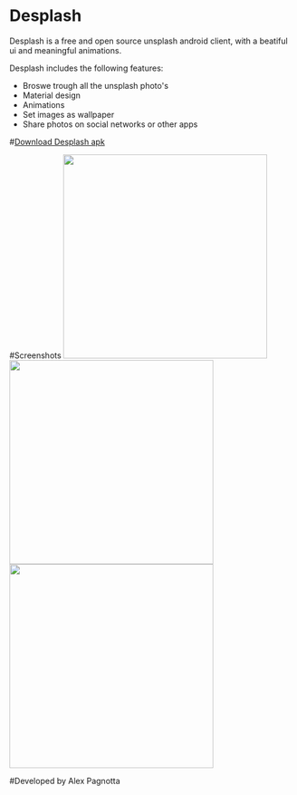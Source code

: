 # Desplash

Desplash is a free and open source unsplash android client, with a beatiful ui and meaningful animations.

Desplash includes the following features:
* Broswe trough all the unsplash photo's
* Material design
* Animations
* Set images as wallpaper
* Share photos on social networks or other apps

#[Download Desplash apk](https://github.com/AlexPagnotta/Desplash/raw/master/Desplash.apk)

#Screenshots
<img src="http://i.imgur.com/QgnD5nX.png" width="360" heigth="640">
<img src="http://i.imgur.com/1H620xj.png" width="360" heigth="640">
<img src="http://i.imgur.com/iROu2KF.png" width="360" heigth="640">

#Developed by Alex Pagnotta
